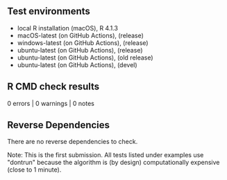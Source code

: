 ## Test environments
* local R installation (macOS), R 4.1.3
* macOS-latest (on GitHub Actions), (release)
* windows-latest (on GitHub Actions), (release)
* ubuntu-latest (on GitHub Actions), (release)
* ubuntu-latest (on GitHub Actions), (old release)
* ubuntu-latest (on GitHub Actions), (devel)

## R CMD check results

0 errors | 0 warnings | 0 notes

## Reverse Dependencies
There are no reverse dependencies to check.

Note: This is the first submission. All tests listed under examples use "dontrun" because the algorithm is (by design) computationally expensive (close to 1 minute).

